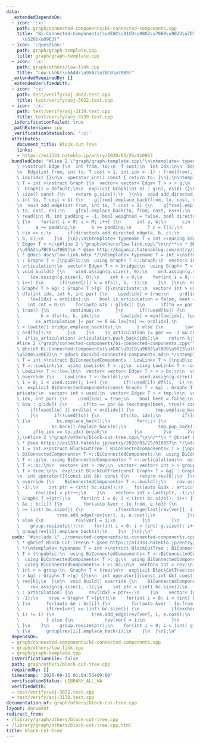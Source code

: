 ```yaml
---
data:
  _extendedDependsOn:
  - icon: ':x:'
    path: graph/connected-components/bi-connected-components.cpp
    title: "Bi-Connected-Components(\u4E8C\u91CD\u9802\u70B9\u9023\u7D50\u6210\u5206\
      \u5206\u89E3)"
  - icon: ':question:'
    path: graph/graph-template.cpp
    title: graph/graph-template.cpp
  - icon: ':x:'
    path: graph/others/low-link.cpp
    title: "Low-Link(\u6A4B/\u95A2\u7BC0\u70B9)"
  _extendedRequiredBy: []
  _extendedVerifiedWith:
  - icon: ':x:'
    path: test/verify/aoj-3022.test.cpp
    title: test/verify/aoj-3022.test.cpp
  - icon: ':x:'
    path: test/verify/aoj-3139.test.cpp
    title: test/verify/aoj-3139.test.cpp
  _isVerificationFailed: true
  _pathExtension: cpp
  _verificationStatusIcon: ':x:'
  attributes:
    document_title: Block-Cut-Tree
    links:
    - https://ei1333.hateblo.jp/entry/2020/03/25/010057
  bundledCode: "#line 2 \"graph/graph-template.cpp\"\n\ntemplate< typename T = int\
    \ >\nstruct Edge {\n  int from, to;\n  T cost;\n  int idx;\n\n  Edge() = default;\n\
    \n  Edge(int from, int to, T cost = 1, int idx = -1) : from(from), to(to), cost(cost),\
    \ idx(idx) {}\n\n  operator int() const { return to; }\n};\n\ntemplate< typename\
    \ T = int >\nstruct Graph {\n  vector< vector< Edge< T > > > g;\n  int es;\n\n\
    \  Graph() = default;\n\n  explicit Graph(int n) : g(n), es(0) {}\n\n  size_t\
    \ size() const {\n    return g.size();\n  }\n\n  void add_directed_edge(int from,\
    \ int to, T cost = 1) {\n    g[from].emplace_back(from, to, cost, es++);\n  }\n\
    \n  void add_edge(int from, int to, T cost = 1) {\n    g[from].emplace_back(from,\
    \ to, cost, es);\n    g[to].emplace_back(to, from, cost, es++);\n  }\n\n  void\
    \ read(int M, int padding = -1, bool weighted = false, bool directed = false)\
    \ {\n    for(int i = 0; i < M; i++) {\n      int a, b;\n      cin >> a >> b;\n\
    \      a += padding;\n      b += padding;\n      T c = T(1);\n      if(weighted)\
    \ cin >> c;\n      if(directed) add_directed_edge(a, b, c);\n      else add_edge(a,\
    \ b, c);\n    }\n  }\n};\n\ntemplate< typename T = int >\nusing Edges = vector<\
    \ Edge< T > >;\n#line 2 \"graph/others/low-link.cpp\"\n\n/**\n * @brief Low-Link(\u6A4B\
    /\u95A2\u7BC0\u70B9)\n * @see http://kagamiz.hatenablog.com/entry/2013/10/05/005213\n\
    \ * @docs docs/low-link.md\n */\ntemplate< typename T = int >\nstruct LowLink\
    \ : Graph< T > {\npublic:\n  using Graph< T >::Graph;\n  vector< int > ord, low,\
    \ articulation;\n  vector< Edge< T > > bridge;\n  using Graph< T >::g;\n\n  virtual\
    \ void build() {\n    used.assign(g.size(), 0);\n    ord.assign(g.size(), 0);\n\
    \    low.assign(g.size(), 0);\n    int k = 0;\n    for(int i = 0; i < (int) g.size();\
    \ i++) {\n      if(!used[i]) k = dfs(i, k, -1);\n    }\n  }\n\n  explicit LowLink(const\
    \ Graph< T > &g) : Graph< T >(g) {}\n\nprivate:\n  vector< int > used;\n\n  int\
    \ dfs(int idx, int k, int par) {\n    used[idx] = true;\n    ord[idx] = k++;\n\
    \    low[idx] = ord[idx];\n    bool is_articulation = false, beet = false;\n \
    \   int cnt = 0;\n    for(auto &to : g[idx]) {\n      if(to == par && !exchange(beet,\
    \ true)) {\n        continue;\n      }\n      if(!used[to]) {\n        ++cnt;\n\
    \        k = dfs(to, k, idx);\n        low[idx] = min(low[idx], low[to]);\n  \
    \      is_articulation |= par >= 0 && low[to] >= ord[idx];\n        if(ord[idx]\
    \ < low[to]) bridge.emplace_back(to);\n      } else {\n        low[idx] = min(low[idx],\
    \ ord[to]);\n      }\n    }\n    is_articulation |= par == -1 && cnt > 1;\n  \
    \  if(is_articulation) articulation.push_back(idx);\n    return k;\n  }\n};\n\
    #line 2 \"graph/connected-components/bi-connected-components.cpp\"\n\n/**\n *\
    \ @brief Bi-Connected-Components(\u4E8C\u91CD\u9802\u70B9\u9023\u7D50\u6210\u5206\
    \u5206\u89E3)\n * @docs docs/bi-connected-components.md\n */\ntemplate< typename\
    \ T = int >\nstruct BiConnectedComponents : LowLink< T > {\npublic:\n  using LowLink<\
    \ T >::LowLink;\n  using LowLink< T >::g;\n  using LowLink< T >::ord;\n  using\
    \ LowLink< T >::low;\n\n  vector< vector< Edge< T > > > bc;\n\n  void build()\
    \ override {\n    LowLink< T >::build();\n    used.assign(g.size(), 0);\n    for(int\
    \ i = 0; i < used.size(); i++) {\n      if(!used[i]) dfs(i, -1);\n    }\n  }\n\
    \n  explicit BiConnectedComponents(const Graph< T > &g) : Graph< T >(g) {}\n\n\
    private:\n  vector< int > used;\n  vector< Edge< T > > tmp;\n\n  void dfs(int\
    \ idx, int par) {\n    used[idx] = true;\n    bool beet = false;\n    for(auto\
    \ &to : g[idx]) {\n      if(to == par && !exchange(beet, true)) continue;\n  \
    \    if(!used[to] || ord[to] < ord[idx]) {\n        tmp.emplace_back(to);\n  \
    \    }\n      if(!used[to]) {\n        dfs(to, idx);\n        if(low[to] >= ord[idx])\
    \ {\n          bc.emplace_back();\n          for(;;) {\n            auto e = tmp.back();\n\
    \            bc.back().emplace_back(e);\n            tmp.pop_back();\n       \
    \     if(e.idx == to.idx) break;\n          }\n        }\n      }\n    }\n  }\n\
    };\n#line 2 \"graph/others/block-cut-tree.cpp\"\n\n/**\n * @brief Block-Cut-Tree\n\
    \ * @see https://ei1333.hateblo.jp/entry/2020/03/25/010057\n */\ntemplate< typename\
    \ T = int >\nstruct BlockCutTree : BiConnectedComponents< T > {\npublic:\n  using\
    \ BiConnectedComponents< T >::BiConnectedComponents;\n  using BiConnectedComponents<\
    \ T >::g;\n  using BiConnectedComponents< T >::articulation;\n  using BiConnectedComponents<\
    \ T >::bc;\n\n  vector< int > rev;\n  vector< vector< int > > group;\n  Graph<\
    \ T > tree;\n\n  explicit BlockCutTree(const Graph< T > &g) : Graph< T >(g) {}\n\
    \n  int operator[](const int &k) const {\n    return rev[k];\n  }\n\n  void build()\
    \ override {\n    BiConnectedComponents< T >::build();\n    rev.assign(g.size(),\
    \ -1);\n    int ptr = (int) bc.size();\n    for(auto &idx : articulation) {\n\
    \      rev[idx] = ptr++;\n    }\n    vector< int > last(ptr, -1);\n    tree =\
    \ Graph< T >(ptr);\n    for(int i = 0; i < (int) bc.size(); i++) {\n      for(auto\
    \ &e : bc[i]) {\n        for(auto &ver : {e.from, e.to}) {\n          if(rev[ver]\
    \ >= (int) bc.size()) {\n            if(exchange(last[rev[ver]], i) != i) {\n\
    \              tree.add_edge(rev[ver], i, e.cost);\n            }\n          }\
    \ else {\n            rev[ver] = i;\n          }\n        }\n      }\n    }\n\
    \    group.resize(ptr);\n    for(int i = 0; i < (int) g.size(); i++) {\n     \
    \ group[rev[i]].emplace_back(i);\n    }\n  }\n};\n"
  code: "#include \"../connected-components/bi-connected-components.cpp\"\n\n/**\n\
    \ * @brief Block-Cut-Tree\n * @see https://ei1333.hateblo.jp/entry/2020/03/25/010057\n\
    \ */\ntemplate< typename T = int >\nstruct BlockCutTree : BiConnectedComponents<\
    \ T > {\npublic:\n  using BiConnectedComponents< T >::BiConnectedComponents;\n\
    \  using BiConnectedComponents< T >::g;\n  using BiConnectedComponents< T >::articulation;\n\
    \  using BiConnectedComponents< T >::bc;\n\n  vector< int > rev;\n  vector< vector<\
    \ int > > group;\n  Graph< T > tree;\n\n  explicit BlockCutTree(const Graph< T\
    \ > &g) : Graph< T >(g) {}\n\n  int operator[](const int &k) const {\n    return\
    \ rev[k];\n  }\n\n  void build() override {\n    BiConnectedComponents< T >::build();\n\
    \    rev.assign(g.size(), -1);\n    int ptr = (int) bc.size();\n    for(auto &idx\
    \ : articulation) {\n      rev[idx] = ptr++;\n    }\n    vector< int > last(ptr,\
    \ -1);\n    tree = Graph< T >(ptr);\n    for(int i = 0; i < (int) bc.size(); i++)\
    \ {\n      for(auto &e : bc[i]) {\n        for(auto &ver : {e.from, e.to}) {\n\
    \          if(rev[ver] >= (int) bc.size()) {\n            if(exchange(last[rev[ver]],\
    \ i) != i) {\n              tree.add_edge(rev[ver], i, e.cost);\n            }\n\
    \          } else {\n            rev[ver] = i;\n          }\n        }\n     \
    \ }\n    }\n    group.resize(ptr);\n    for(int i = 0; i < (int) g.size(); i++)\
    \ {\n      group[rev[i]].emplace_back(i);\n    }\n  }\n};\n"
  dependsOn:
  - graph/connected-components/bi-connected-components.cpp
  - graph/others/low-link.cpp
  - graph/graph-template.cpp
  isVerificationFile: false
  path: graph/others/block-cut-tree.cpp
  requiredBy: []
  timestamp: '2020-09-15 01:04:53+09:00'
  verificationStatus: LIBRARY_ALL_WA
  verifiedWith:
  - test/verify/aoj-3022.test.cpp
  - test/verify/aoj-3139.test.cpp
documentation_of: graph/others/block-cut-tree.cpp
layout: document
redirect_from:
- /library/graph/others/block-cut-tree.cpp
- /library/graph/others/block-cut-tree.cpp.html
title: Block-Cut-Tree
---
```

